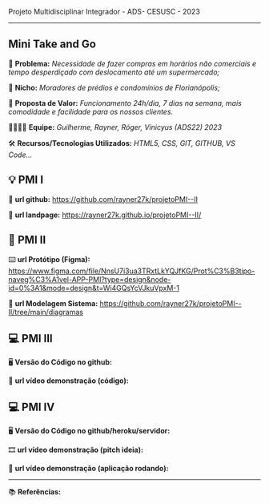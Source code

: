 Projeto Multidisciplinar Integrador - ADS- CESUSC - 2023

-------------------
## Mini Take and Go


🙁 **Problema:** *Necessidade de fazer compras em horários não comerciais e tempo desperdiçado com deslocamento até um supermercado;*


🙂 **Nicho:** *Moradores de prédios e condomínios de Florianópolis;*

🎁 **Proposta de Valor:** *Funcionamento 24h/dia, 7 dias na semana, mais comodidade e facilidade para os nossos clientes.*

🧑‍💻👩‍💻 **Equipe:** *Guilherme, Rayner, Róger, Vinicyus (ADS22) 2023*

🛠️ **Recursos/Tecnologias Utilizados:** *HTML5, CSS, GIT, GITHUB, VS Code...*

💡 PMI I
-------------------

🔗 **url github:** https://github.com/rayner27k/projetoPMI--II

🛬 **url landpage:** https://rayner27k.github.io/projetoPMI--II/

📲 PMI II
-------------------

⌨️ **url Protótipo (Figma):** https://www.figma.com/file/NnsU7i3ua3TRxtLkYQJfKG/Prot%C3%B3tipo-naveg%C3%A1vel-APP-PMI?type=design&node-id=0%3A1&mode=design&t=Wi4GQsYcVJkuVpxM-1

📝 **url Modelagem Sistema:** https://github.com/rayner27k/projetoPMI--II/tree/main/diagramas

💻 PMI III
-------------------

🖥️ **Versão do Código no github:**

🎥 **url vídeo demonstração (código):**

💻 PMI IV
-------------------

🖥️ **Versão do Código no github/heroku/servidor:**

🎞️ **url vídeo demonstração (pitch ideia):**

🎥 **url vídeo demonstração (aplicação rodando):**

-------------------

📚 **Referências:**
